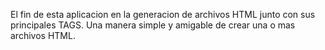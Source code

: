 El fin de esta aplicacion en la generacion de archivos HTML junto con sus principales TAGS.
Una manera simple y amigable de crear una o mas archivos HTML.

